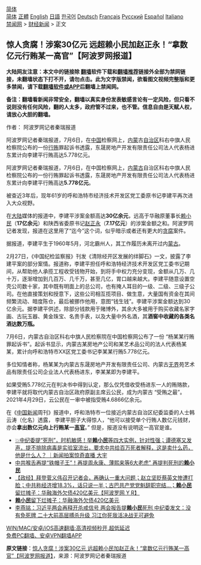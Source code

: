  <!-- 面包屑导航 --> <div class="breadcrumb"><!-- GTranslate: https://gtranslate.io/ -->  <div class="switcher notranslate">  <div class="selected">  <a href="#" onclick="return false;"> 简体</a>  </div>  <div class="option">  <a href="https://www.bannedbook.org" onclick="doGTranslate('zh-CN|zh-CN');jQuery('div.switcher div.selected a').html(jQuery(this).html());return false;" title="简体中文" class="nturl selected"> 简体</a>  <a href="https://www.bannedbook.org/zh-tw/" onclick="doGTranslate('zh-CN|zh-TW');jQuery('div.switcher div.selected a').html(jQuery(this).html());return false;" title="繁體中文" class="nturl"> 正體</a>  <a href="https://www.bannedbook.org/en/" onclick="doGTranslate('zh-CN|en');jQuery('div.switcher div.selected a').html(jQuery(this).html());return false;" title="English" class="nturl"> English</a>  <a href="https://www.bannedbook.org/ja/" onclick="doGTranslate('zh-CN|ja');jQuery('div.switcher div.selected a').html(jQuery(this).html());return false;" title="日本語" class="nturl"> 日語</a>  <a href="https://www.bannedbook.org/ko/" onclick="doGTranslate('zh-CN|ko');jQuery('div.switcher div.selected a').html(jQuery(this).html());return false;" title="한국어" class="nturl"> 한국어</a>  <a href="https://www.bannedbook.org/de/" onclick="doGTranslate('zh-CN|de');jQuery('div.switcher div.selected a').html(jQuery(this).html());return false;" title="Deutsch" class="nturl"> Deutsch</a>  <a href="https://www.bannedbook.org/fr/" onclick="doGTranslate('zh-CN|fr');jQuery('div.switcher div.selected a').html(jQuery(this).html());return false;" title="Français" class="nturl"> Français</a>  <a href="https://www.bannedbook.org/ru/" onclick="doGTranslate('zh-CN|ru');jQuery('div.switcher div.selected a').html(jQuery(this).html());return false;" title="Русский" class="nturl"> Русский</a>  <a href="https://www.bannedbook.org/es/" onclick="doGTranslate('zh-CN|es');jQuery('div.switcher div.selected a').html(jQuery(this).html());return false;" title="Español" class="nturl"> Español</a>  <a href="https://www.bannedbook.org/it/" onclick="doGTranslate('zh-CN|it');jQuery('div.switcher div.selected a').html(jQuery(this).html());return false;" title="Italiano" class="nturl"> Italiano</a>  </div>  </div>      <div class='breadcrumb-sub'><!-- Breadcrumb NavXT 6.3.0 --> <a href="https://www.bannedbook.org/" class="home">禁闻网</a> &gt; <a href="https://www.bannedbook.org/bnews/finance/" class="category">财经新闻</a> &gt; 正文</div></div><h2>惊人贪腐！涉案30亿元 远超赖小民加赵正永！“拿数亿元行贿某一高官”【阿波罗网报道】</h2> <p class="notice"><b>大陆网友注意：本文中的链接除 <a href="https://github.com/bannedbook/fanqiang" >翻墙</a>软件下载和<a href="https://github.com/killgcd/justmysocks/blob/master/README.md">翻墙推荐</a>链接外全部为禁网链接，未翻墙状态下打不开，请勿点击。此为文字版禁闻，欲看图文视频完整版和更多禁闻，请下载<a href="https://github.com/bannedbook/fanqiang">翻墙软件或APP</a>后翻墙上禁闻网。</p><p>备注：翻墙看新闻非常安全，翻墙以真实身份发表敏感言论有一定风险，但只看不说则没有任何风险，翻的人太多，政府管不过来，也不管。信息自由是天赋人权，请放心大胆的翻墙。</b></p>  <div class="entry"> <p>作者： 阿波罗网记者秦瑞报道</p> <p id="summary">阿波罗网记者秦瑞报道，7月6日，在<span class='wp_keywordlink_affiliate'><a href="https://www.bannedbook.org/" title="中国" target="_blank">中国</a></span>检察网上，<a href="https://www.bannedbook.org/bnews/tag/%e5%86%85%e8%92%99/" class="st_tag internal_tag" rel="tag" title="标签 内蒙 下的日志">内蒙</a>古<a href="https://www.bannedbook.org/bnews/tag/%E8%87%AA%E6%B2%BB%E5%8C%BA/" class="st_tag internal_tag" rel="tag" title="标签 自治区 下的日志">自治区</a>科右中旗人民检察院公布的一份<a href="https://www.bannedbook.org/bnews/tag/%E8%A1%8C%E8%B4%BF/" class="st_tag internal_tag" rel="tag" title="标签 行贿 下的日志">行贿</a>罪起诉书透露，东晟房地产开发有限责任公司法人代表杨进东累计向李建平行贿高达5.778亿元。</p> <p>阿波罗网记者秦瑞报道，7月6日，在中国检察网上，<a href="https://www.bannedbook.org/bnews/tag/%e5%86%85%e8%92%99%e5%8f%a4/" class="st_tag internal_tag" rel="tag" title="标签 内蒙古 下的日志">内蒙古</a>自治区科右中旗人民检察院公布的一份行贿罪起诉书透露，东晟房地产开发有限责任公司法人代表杨进东累计向李建平行贿高达<strong>5.778亿元</strong>。</p>  <p>被查近3年后，现年61岁的呼和浩特市经济技术开发区党工委原书记李建平再次进入大众视野。</p> <p>在<span class='wp_keywordlink_affiliate'><a href="https://www.bannedbook.org/" title="大陆" target="_blank">大陆</a></span>媒体的报道中，李建平涉案金额高达<strong>30亿余元</strong>，远高于华融原董事长<a href="https://www.bannedbook.org/bnews/tag/%e8%b5%96%e5%b0%8f%e6%b0%91/" class="st_tag internal_tag" rel="tag" title="标签 赖小民 下的日志">赖小民</a>（<strong>17亿余元</strong>）和陕西省委原书记<a href="https://www.bannedbook.org/bnews/tag/%e8%b5%b5%e6%ad%a3%e6%b0%b8/" class="st_tag internal_tag" rel="tag" title="标签 赵正永 下的日志">赵正永</a>（<strong>7.17亿元</strong>）的涉案金额之和。阿波罗网记者发现，报道在这里用了“迄今”这个词，似乎暗示或者还有更大的<a href="https://www.bannedbook.org/bnews/tag/%E8%B4%AA%E8%85%90/" class="st_tag internal_tag" rel="tag" title="标签 贪腐 下的日志">贪腐</a>案件。</p> <p>据报道，李建平生于1960年5月，河北霸州人，其工作履历未离开过内<a href="https://www.bannedbook.org/bnews/tag/%e8%92%99%e5%8f%a4/" class="st_tag internal_tag" rel="tag" title="标签 蒙古 下的日志">蒙古</a>。&nbsp;</p>  <p>2月27日，《中国纪检监察报》刊发《清除经开区发展的绊脚石》一文，披露了李建平案的部分案情。报道称，李建平担任呼和浩特经济技术开发区党工委书记期间，从帮助他人承揽工程收受钱物开始，到将手中权力充分变现，金额从几万、几十万，逐渐增加到几百万、几千万，甚至几亿，胃口越来越大。李建平随意设置空壳公司数十家，其中既有明面上的总公司，也有掩人耳目的一级、二级、三级子公司。在他直接策划和授意下，这些公司相互揽项目、做生意，大量国有资金在其间频繁流动、暗度陈仓，最后被挪作他用，意图“钱生钱”。李建平涉案金额达到30亿余元。据李建平供述，除部分钱款用于赌博外，其余大多被用于购买收藏名家字画、古玩玉器、黄金珠宝、名贵手表，以及大量中外名酒，其<strong>酒窖中收藏的各类名酒达数万瓶。</strong></p> <p>7月6日，内蒙古自治区科右中旗人民检察院在中国检察网公布了一份 “杨某某行贿罪起诉书”。起诉书显示，内蒙古某房地产公司和某艺术品公司的法人代表杨某某，累计向呼和浩特市XX区党工委书记李某某行贿5.778亿元。</p> <p>多位知情者称，杨某某为内蒙古东晟房地产开发有限责任公司、内蒙古<span class='wp_keywordlink'><a href="https://www.bannedbook.org/forum23/topic2139.html" title="无界浏览最新版下载 " target="_blank">无界</a></span>苑艺术品有限责任公司企业法人代表杨进东，李某某即为李建平。&nbsp;</p>  <p>如果受贿5.778亿元在判决书中得到认定，那么仅凭借收受杨进东一人的贿赂款，李建平就将取代内蒙古自治区政府原副主席云公民，成为内蒙古 “受贿之最”。2021年4月29日，云公民在一审中被指受贿4.6866亿余元。</p> <p>在《<span class='wp_keywordlink_affiliate'><a href="https://www.bannedbook.org/bnews/cnnews/" title="中国新闻">中国新闻</a></span>周刊》报道中，呼和浩特市一位接近内蒙古自治区纪委监委的人士韩云涛（化名）透露，&nbsp;李建平胆子大得惊人，“他可以接受单个行贿人数亿元钱财，亦会<strong>拿出数亿元向上行贿某一<a href="https://www.bannedbook.org/bnews/tag/%E9%AB%98%E5%AE%98/" class="st_tag internal_tag" rel="tag" title="标签 高官 下的日志">高官</a></strong>。” 但是，报道没有说明这一高官是谁。</p> <ul class='op-related-articles' title='相关阅读'> <li><a href='https://www.bannedbook.org/bnews/bannedvideo/20210719/1589966.html' target='_blank'>💥中纪委提“死刑”，时机敏感！举<b>赖小民</b>等四大实例，针对性强；谭德塞又发声，提不排除病毒是实验室流出，要求中共给百万死者解释，这是卖什么药，他是什么人？ ｜新闻拍案惊奇直播 大宇</a></li> <li><a href='https://www.bannedbook.org/bnews/cnnews/20210712/1585430.html' target='_blank'>中共喉舌再提“铁帽子王”！再提周永康、薄熙来等6大老虎” 再提判死刑的<b>赖小民</b></a></li> <li><a href='https://www.bannedbook.org/bnews/bannedvideo/20210417/1528354.html' target='_blank'>【政经】拜登菅义伟召开记者会，再确认一重大问题；赵立坚贬蔡英文惨遭打脸；中共称经济增18.3%，话只说一半；古巴共产党党魁辞职完结...；<b>赖小民</b>留烂摊子：华融海外欠债420亿美元【阿波罗网 Y R】</a></li> <li><a href='https://www.bannedbook.org/bnews/comments/20210416/1527176.html' target='_blank'><b>赖小民</b>留下烂摊子：华融海外欠债420亿美元</a></li> <li><a href='https://www.bannedbook.org/bnews/comments/20210309/1501151.html' target='_blank'>李燕铭：习近平两会再释开杀戒信号 两会报告提<b>赖小民</b>死刑 中纪委发文：没有免死牌 二十大前高层搏杀升级 习江你死我活决战无可避免</a></li> </ul> <p class="texttj"> <a href="https://github.com/bannedbook/fanqiang/wiki/V2ray%E6%9C%BA%E5%9C%BA" target="_blank">WIN/MAC/安卓/iOS高速翻墙:高清视频秒开,超低延迟</a><br/> <a href="https://github.com/bannedbook/fanqiang/wiki/%E7%A6%81%E9%97%BB%E7%BD%91%E5%AE%89%E5%8D%93%E7%BF%BB%E5%A2%99%E6%96%B0%E9%97%BBAPP" target="_blank">免费PC翻墙、安卓VPN翻墙APP</a></p> <p> <b>原文链接</b>：<a class="src_link" href="https://www.aboluowang.com/2021/0812/1631817.html" target="_blank">惊人贪腐！涉案30亿元 远超赖小民加赵正永！“拿数亿元行贿某一高官”【阿波罗网报道】</a>，来源：阿波罗网记者秦瑞报道 </p><a name='sharetosocial'></a>  <div style="margin-bottom:5px;padding-bottom:5px;clear:both"> <div id="archive-pix-1" class="banner-ads"> <!-- AuctionX Display platform tag START --> <div id="26318x728x90x621x_ADSLOT2" clicktrack="%%CLICK_URL_ESC%%"></div> <!-- AuctionX Display platform tag END --> </div> <div id="archive-pix-2" class="banner-ads"> <!-- AuctionX Display platform tag START --> <div id="26315x300x250x621x_ADSLOT2" clicktrack="%%CLICK_URL_ESC%%"></div> <!-- AuctionX Display platform tag END --> </div> </div>  <div id="archive-pix-1" class="banner-ads"> <!-- AuctionX Display platform tag START --> <div id="26318x728x90x621x_ADSLOT3" clicktrack="%%CLICK_URL_ESC%%"></div> <!-- AuctionX Display platform tag END --> </div> </div><!--END ENTRY--> 
